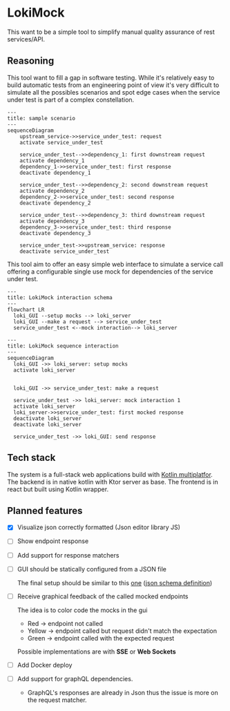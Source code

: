 # LokiMock

This want to be a simple tool to simplify manual quality assurance of rest services/API.   

## Reasoning

This tool want to fill a gap in software testing. While it's relatively easy to build automatic tests from an 
engineering point of view it's very difficult to simulate all the possibles scenarios and spot edge cases when the 
service under test is part of a complex constellation.

```mermaid
---
title: sample scenario
---
sequenceDiagram
    upstream_service->>service_under_test: request 
    activate service_under_test
    
    service_under_test-->>dependency_1: first downstream request
    activate dependency_1
    dependency_1->>service_under_test: first response
    deactivate dependency_1
    
    service_under_test-->>dependency_2: second downstream request
    activate dependency_2
    dependency_2->>service_under_test: second response
    deactivate dependency_2
    
    service_under_test-->>dependency_3: third downstream request
    activate dependency_3
    dependency_3->>service_under_test: third response
    deactivate dependency_3
    
    service_under_test->>upstream_service: response
    deactivate service_under_test
```

This tool aim to offer an easy simple web interface to simulate a service call offering a configurable single use mock 
for dependencies of the service under test.


```mermaid
---
title: LokiMock interaction schema
---
flowchart LR
  loki_GUI --setup mocks --> loki_server
  loki_GUI --make a request --> service_under_test
  service_under_test <--mock interaction--> loki_server
```

```mermaid
---
title: LokiMock sequence interaction
---
sequenceDiagram 
  loki_GUI ->> loki_server: setup mocks
  activate loki_server


  loki_GUI ->> service_under_test: make a request

  service_under_test ->> loki_server: mock interaction 1
  activate loki_server
  loki_server->>service_under_test: first mocked response
  deactivate loki_server
  deactivate loki_server
  
  service_under_test ->> loki_GUI: send response
```

## Tech stack

The system is a full-stack web applications build with [Kotlin multiplatfor](https://kotlinlang.org/docs/multiplatform.html#full-stack-web-applications).
The backend is in native kotlin with Ktor server as base. 
The frontend is in react but built using Kotlin wrapper.

## Planned features 

- [x] Visualize json correctly formatted (Json editor library JS)
- [ ] Show endpoint response
- [ ] Add support for response matchers
- [ ] GUI should be statically configured from a JSON file

  The final setup should be similar to this [one](./documentation/sampleConfiguration.json)
  ([json schema definition](./documentation/configurationSchema.json))
- [ ] Receive graphical feedback of the called mocked endpoints

  The idea is to color code the mocks in the gui
    - Red -> endpoint not called
    - Yellow -> endpoint called but request didn't match the expectation
    - Green -> endpoint called with the expected request

  Possible implementations are with **SSE** or **Web Sockets**
- [ ] Add Docker deploy
- [ ] Add support for graphQL dependencies.
  - GraphQL's responses are already in Json thus the issue is more on the request matcher.  

    